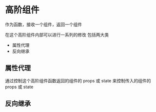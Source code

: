 # 高阶组件

作为函数，接收一个组件，返回一个组件

在这个高阶组件内部可以进行一系列的修改
包括两大类

- 属性代理
- 反向继承

## 属性代理

通过控制这个高阶组件函数返回的组件的 props 或 state 来控制传入的组件的 props 或 state

## 反向继承
